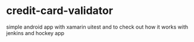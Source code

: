 # credit-card-validator
simple android app with xamarin uitest 
and to check out how it works with jenkins and hockey app

